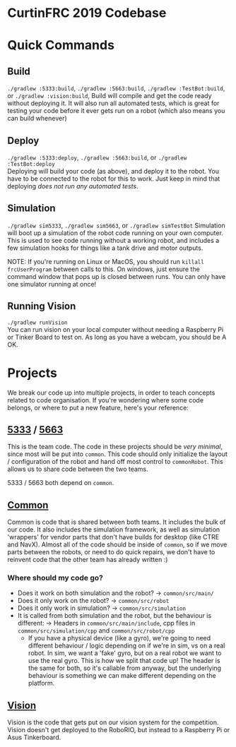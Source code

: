 CurtinFRC 2019 Codebase
===

# Quick Commands
## Build
`./gradlew :5333:build`, `./gradlew :5663:build`, `./gradlew :TestBot:build`, or `./gradlew :vision:build`,
Build will compile and get the code ready without deploying it. It will also run all automated tests, which is great for testing your code before it ever gets run on a robot (which also means you can build whenever)

## Deploy
`./gradlew :5333:deploy`, `./gradlew :5663:build`, or `./gradlew :TestBot:deploy`  
Deploying will build your code (as above), and deploy it to the robot. You have to be connected to the robot for this to work. Just keep in mind that deploying _does not run any automated tests_.

## Simulation
`./gradlew sim5333`, `./gradlew sim5663`, or `./gradlew simTestBot`
Simulation will boot up a simulation of the robot code running on your own computer. This is used to see code running without a working robot, and includes a few simulation hooks for things like a tank drive and motor outputs.

NOTE: If you're running on Linux or MacOS, you should run `killall frcUserProgram` between calls to this. On windows, just ensure the command window that pops up is closed between runs. You can only have one simulator running at once!

## Running Vision
`./gradlew runVision`  
You can run vision on your local computer without needing a Raspberry Pi or Tinker Board to test on. As long as you have a webcam, you should be A OK.

# Projects
We break our code up into multiple projects, in order to teach concepts related to code organisation. If you're wondering where some code belongs, or where to put a new feature, here's your reference:

## [5333](5333) / [5663](5663)
This is the team code. The code in these projects should be _very minimal_, since most will be put into `common`. This code should only initialize the layout / configuration of the robot and hand off most control to `commonRobot`. This allows us to share code between the two teams.

5333 / 5663 both depend on `common`.

## [Common](common)
Common is code that is shared between both teams. It includes the bulk of our code. 
It also includes the simulation framework, as well as simulation 'wrappers' for vendor parts that don't have builds for desktop (like CTRE and NavX).
Almost all of the code should be inside of `common`, so if we move parts between the robots, or need to do quick repairs, we don't have to reinvent code that the other team has already written :)

### Where should my code go?
- Does it work on both simulation and the robot? -> `common/src/main/`
- Does it only work on the robot? -> `common/src/robot`
- Does it only work in simulation? -> `common/src/simulation`
- It is called from both simulation and the robot, but the behaviour is different: -> Headers in `common/src/main/include`, cpp files in `common/src/simulation/cpp` and `common/src/robot/cpp`
  - If you have a physical device (like a gyro), we're going to need different behaviour / logic depending on if we're in sim, vs on a real robot. In sim, we want a 'fake' gyro, but on a real robot we want to use the real gyro. This is how we split that code up! The header is the same for both, so it's callable from anyway, but the underlying behaviour is something we can make different depending on the platform.

## [Vision](vision)
Vision is the code that gets put on our vision system for the competition. Vision doesn't get deployed to the RoboRIO, but instead to a Raspberry Pi or Asus Tinkerboard.